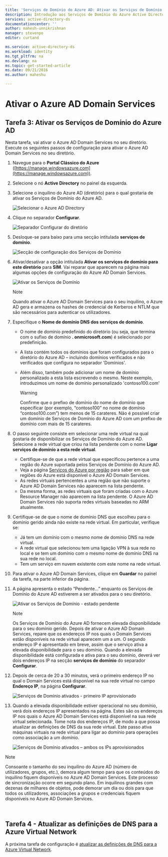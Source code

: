 ```yaml
---
title: 'Serviços de Domínio do Azure AD: Ativar os Serviços de Domínio do Azure AD | Microsoft Docs'
description: Introdução aos Serviços de Domínio do Azure Active Directory
services: active-directory-ds
documentationcenter: ''
author: mahesh-unnikrishnan
manager: stevenpo
editor: curtand

ms.service: active-directory-ds
ms.workload: identity
ms.tgt_pltfrm: na
ms.devlang: na
ms.topic: get-started-article
ms.date: 09/21/2016
ms.author: maheshu

---
```

# Ativar o Azure AD Domain Services
## Tarefa 3: Ativar os Serviços de Domínio do Azure AD
Nesta tarefa, vai ativar o Azure AD Domain Services no seu diretório. Execute os seguintes passos de configuração para ativar o Azure AD Domain Services no seu diretório.

1. Navegue para o **Portal Clássico do Azure** ([https://manage.windowsazure.com](https://manage.windowsazure.com)).
2. Selecione o nó **Active Directory** no painel da esquerda.
3. Selecione o inquilino do Azure AD (diretório) para o qual gostaria de ativar os Serviços de Domínio do Azure AD.
   
    ![Selecionar o Azure AD Directory](./media/active-directory-domain-services-getting-started/select-aad-directory.png)
4. Clique no separador **Configurar**.
   
    ![Separador Configurar do diretório](./media/active-directory-domain-services-getting-started/configure-tab.png)
5. Desloque-se para baixo para uma secção intitulada **serviços de domínio**.
   
    ![Secção de configuração dos Serviços de Domínio](./media/active-directory-domain-services-getting-started/domain-services-configuration.png)
6. Ativar/desativar a opção intitulada **Ativar os serviços de domínio para este diretório** para **SIM**. Vai reparar que aparecem na página mais algumas opções de configuração do Azure AD Domain Services.
   
    ![Ativar os Serviços de Domínio](./media/active-directory-domain-services-getting-started/enable-domain-services.png)
   
   > [!NOTE]
   > Quando ativar o Azure AD Domain Services para o seu inquilino, o Azure AD gera e armazena os hashes de credencial de Kerberos e NTLM que são necessários para autenticar os utilizadores.
   > 
   > 
7. Especifique o **Nome de domínio DNS dos serviços de domínio**.
   
   * O nome de domínio predefinido do diretório (ou seja, que termina com o sufixo de domínio **. onmicrosoft.com**) é selecionado por predefinição.
   * A lista contém todos os domínios que foram configurados para o diretório do Azure AD – incluindo domínios verificados e não verificados que configura no separador 'Domínios'.
   * Além disso, também pode adicionar um nome de domínio personalizado a esta lista escrevendo o mesmo. Neste exemplo, introduzimos um nome de domínio personalizado 'contoso100.com'
     
     > [!WARNING]
     > Confirme que o prefixo de domínio do nome de domínio que especificar (por exemplo, “contoso100” no nome de domínio “contoso100.com”) tem menos de 15 carateres. Não é possível criar um domínio de Serviços de Domínio do Azure AD com um prefixo de domínio com mais de 15 carateres.
     > 
     > 
8. O passo seguinte consiste em selecionar uma rede virtual na qual gostaria de disponibilizar os Serviços de Domínio do Azure AD. Selecione a rede virtual que criou na lista pendente com o nome **Ligar serviços de domínio a esta rede virtual**.
   
   * Certifique-se de que a rede virtual que especificou pertence a uma região do Azure suportada pelos Serviços de Domínio do Azure AD.
   * Veja a página [Serviços do Azure por região](https://azure.microsoft.com/regions/#services/) para saber em que regiões do Azure está disponível o Azure AD Domain Services.
   * As redes virtuais pertencentes a uma região que não suporte o Azure AD Domain Services não aparecem na lista pendente.
   * Da mesma forma, as redes virtuais que foram criadas com o Azure Resource Manager não aparecem na lista pendente. O Azure AD Domain Services não suporta redes virtuais baseadas no ARM atualmente.
9. Certifique-se de que o nome de domínio DNS que escolheu para o domínio gerido ainda não existe na rede virtual. Em particular, verifique se:
   
   * Já tem um domínio com o mesmo nome de domínio DNS na rede virtual.
   * A rede virtual que selecionou tem uma ligação VPN à sua rede no local e se tem um domínio com o mesmo nome de domínio DNS na sua rede no local.
   * Tem um serviço em nuvem existente com este nome na rede virtual.
10. Para ativar o Azure AD Domain Services, clique em **Guardar** no painel da tarefa, na parte inferior da página.
11. A página apresenta o estado “Pendente...” enquanto os Serviços de Domínio do Azure AD estiverem a ser ativados para o seu diretório.
    
    ![Ativar os Serviços de Domínio - estado pendente](./media/active-directory-domain-services-getting-started/enable-domain-services-pendingstate.png)
    
    > [!NOTE]
    > Os Serviços de Domínio do Azure AD fornecem elevada disponibilidade para o seu domínio gerido. Depois de ativar o Azure AD Domain Services, repare que os endereços IP nos quais o Domain Services estão disponíveis na rede virtual aparecem um a um. O segundo endereço IP é apresentado em breve, assim que o serviço ativa a elevada disponibilidade para o seu domínio. Quando a elevada disponibilidade está configurada e ativa para o seu domínio, deverá ver dois endereços IP na secção **serviços de domínio** do separador **Configurar**.
    > 
    > 
12. Depois de cerca de 20 a 30 minutos, verá o primeiro endereço IP no qual o Domain Services está disponível na sua rede virtual no campo **Endereço IP**, na página **Configurar**.
    
    ![Serviços de Domínio ativados - primeiro IP aprovisionado](./media/active-directory-domain-services-getting-started/domain-services-enabled-firstdc-available.png)
13. Quando a elevada disponibilidade estiver operacional no seu domínio, verá dois endereços IP apresentados na página. Estes são os endereços IP nos quais o Azure AD Domain Services está disponível na sua rede virtual selecionada. Tome nota dos endereços IP, de modo a que possa atualizar as definições de DNS da sua rede virtual. Este passo ativa máquinas virtuais na rede virtual para ligar ao domínio para operações como associação a um domínio.
    
    ![Serviços de Domínio ativados – ambos os IPs aprovisionados](./media/active-directory-domain-services-getting-started/domain-services-enabled-bothdcs-available.png)

> [!NOTE]
> Consoante o tamanho do seu inquilino do Azure AD (número de utilizadores, grupos, etc.), demora algum tempo para que os conteúdos do inquilino fiquem disponíveis no Azure AD Domain Services. Este processo de sincronização ocorre em segundo plano. Em inquilinos grandes com dezenas de milhares de objetos, pode demorar um dia ou dois para que todos os utilizadores, associações a grupos e credenciais fiquem disponíveis no Azure AD Domain Services.
> 
> 

<br>

## Tarefa 4 - Atualizar as definições de DNS para a Azure Virtual Network
A próxima tarefa de configuração é [atualizar as definições de DNS para a Azure Virtual Network](active-directory-ds-getting-started-dns.md).

<!--HONumber=Sep16_HO4-->


